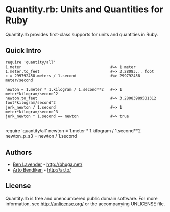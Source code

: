 Quantity.rb: Units and Quantities for Ruby
==========================================
Quantity.rb provides first-class supports for units and quantities in Ruby.

## Quick Intro
    require 'quantity/all'
    1.meter                                       #=> 1 meter
    1.meter.to_feet                               #=> 3.28083... foot
    c = 299792458.meters / 1.second               #=> 299792458 meter/second
    
    newton = 1.meter * 1.kilogram / 1.second**2   #=> 1 meter*kilogram/second^2
    newton.to_feet                                #=> 3.28083989501312 foot*kilogram/second^2
    jerk_newton / 1.second                        #=> 1 meter*kilogram/second^3
    jerk_newton * 1.second == newton              #=> true

## 
require 'quantity/all'
newton = 1.meter * 1.kilogram / 1.second**2
newton_p_s3 = newton / 1.second

Authors
-------

* [Ben Lavender](mailto:blavender@gmail.com) - <http://bhuga.net/>
* [Arto Bendiken](mailto:arto.bendiken@gmail.com) - <http://ar.to/>

License
-------

Quantity.rb is free and unencumbered public domain software. For more
information, see <http://unlicense.org/> or the accompanying UNLICENSE file.
